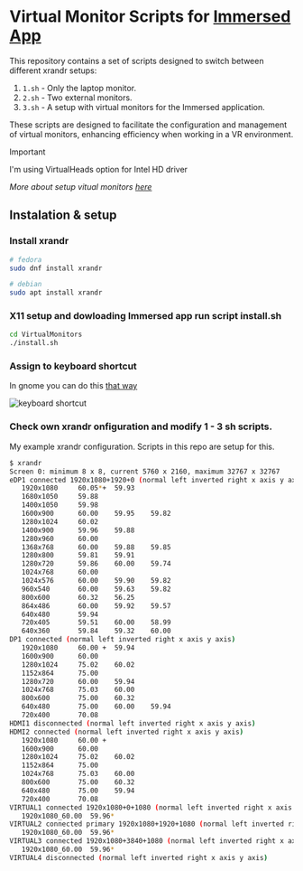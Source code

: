 # Virtual Monitor Scripts for [Immersed App](https://immersed.com/)

This repository contains a set of scripts designed to switch between different xrandr setups:

1. `1.sh` - Only the laptop monitor.
2. `2.sh` - Two external monitors.
3. `3.sh` - A setup with virtual monitors for the Immersed application.

These scripts are designed to facilitate the configuration and management of virtual monitors, enhancing efficiency when working in a VR environment.

> [!IMPORTANT]   
> I'm using VirtualHeads option for Intel HD driver
>
> *More about setup vitual monitors [here](https://medium.com/@augustoicaro/5b24bf1c4421)*

## Instalation & setup 

### Install xrandr

```bash
# fedora 
sudo dnf install xrandr

# debian
sudo apt install xrandr
```

### X11 setup and dowloading Immersed app run script install.sh

```bash 
cd VirtualMonitors
./install.sh
```

### Assign to keyboard shortcut
In gnome you can do this [that way](https://help.gnome.org/users/gnome-help/stable/keyboard-shortcuts-set.html.en#custom)

![keyboard shortcut](https://github.com/devintrap/virtualmonitorsscripts/blob/main/keyboard_shortcut.webp?raw=true)


### Check own xrandr onfiguration and modify 1 - 3 sh scripts.

My example xrandr configuration. Scripts in this repo are setup for this.

```bash
$ xrandr
Screen 0: minimum 8 x 8, current 5760 x 2160, maximum 32767 x 32767
eDP1 connected 1920x1080+1920+0 (normal left inverted right x axis y axis) 290mm x 170mm
   1920x1080     60.05*+  59.93  
   1680x1050     59.88  
   1400x1050     59.98  
   1600x900      60.00    59.95    59.82  
   1280x1024     60.02  
   1400x900      59.96    59.88  
   1280x960      60.00  
   1368x768      60.00    59.88    59.85  
   1280x800      59.81    59.91  
   1280x720      59.86    60.00    59.74  
   1024x768      60.00  
   1024x576      60.00    59.90    59.82  
   960x540       60.00    59.63    59.82  
   800x600       60.32    56.25  
   864x486       60.00    59.92    59.57  
   640x480       59.94  
   720x405       59.51    60.00    58.99  
   640x360       59.84    59.32    60.00  
DP1 connected (normal left inverted right x axis y axis)
   1920x1080     60.00 +  59.94  
   1600x900      60.00  
   1280x1024     75.02    60.02  
   1152x864      75.00  
   1280x720      60.00    59.94  
   1024x768      75.03    60.00  
   800x600       75.00    60.32  
   640x480       75.00    60.00    59.94  
   720x400       70.08  
HDMI1 disconnected (normal left inverted right x axis y axis)
HDMI2 connected (normal left inverted right x axis y axis)
   1920x1080     60.00 +
   1600x900      60.00  
   1280x1024     75.02    60.02  
   1152x864      75.00  
   1024x768      75.03    60.00  
   800x600       75.00    60.32  
   640x480       75.00    59.94  
   720x400       70.08  
VIRTUAL1 connected 1920x1080+0+1080 (normal left inverted right x axis y axis) 0mm x 0mm
   1920x1080_60.00  59.96* 
VIRTUAL2 connected primary 1920x1080+1920+1080 (normal left inverted right x axis y axis) 0mm x 0mm
   1920x1080_60.00  59.96* 
VIRTUAL3 connected 1920x1080+3840+1080 (normal left inverted right x axis y axis) 0mm x 0mm
   1920x1080_60.00  59.96* 
VIRTUAL4 disconnected (normal left inverted right x axis y axis)

```


